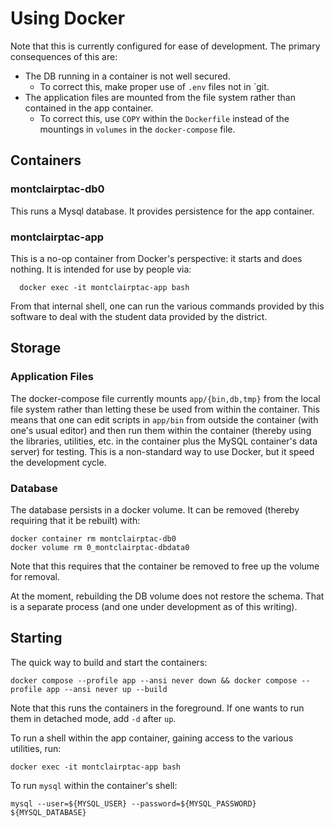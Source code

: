 # Using Docker

Note that this is currently configured for ease of development.  The primary
consequences of this are:
- The DB running in a container is not well secured.
  - To correct this, make proper use of `.env` files not in `git.
- The application files are mounted from the file system rather than contained in the app container.
  - To correct this, use `COPY` within the `Dockerfile` instead of the mountings in `volumes` in the `docker-compose` file.



## Containers

### montclairptac-db0

This runs a Mysql database.  It provides persistence for the app
container.

### montclairptac-app

This is a no-op container from Docker's perspective: it starts and
does nothing.  It is intended for use by people via:

```
  docker exec -it montclairptac-app bash
```

From that internal shell, one can run the various commands
provided by this software to deal with the student data
provided by the district.

## Storage

### Application Files

The docker-compose file currently mounts `app/{bin,db,tmp}` from the local
file system rather than letting these be used from within the container.
This means that one can edit scripts in `app/bin` from outside the container
(with one's usual editor) and then run them within the container (thereby
using the libraries, utilities, etc. in the container plus the MySQL container's
data server) for testing.  This is a non-standard way to use Docker, but
it speed the development cycle.

### Database

The database persists in a docker volume.  It can be removed (thereby requiring
that it be rebuilt) with:

```
docker container rm montclairptac-db0
docker volume rm 0_montclairptac-dbdata0
```

Note that this requires that the container be removed to free up
the volume for removal.

At the moment, rebuilding the DB volume does not restore the schema.
That is a separate process (and one under development as of this
writing).

## Starting

The quick way to build and start the containers:
```
docker compose --profile app --ansi never down && docker compose --profile app --ansi never up --build
```

Note that this runs the containers in the foreground.  If one wants to
run them in detached mode, add `-d` after `up`.

To run a shell within the app container, gaining access to the various
utilities, run:

```
docker exec -it montclairptac-app bash
```

To run `mysql` within the container's shell:
```
mysql --user=${MYSQL_USER} --password=${MYSQL_PASSWORD} ${MYSQL_DATABASE}
```
